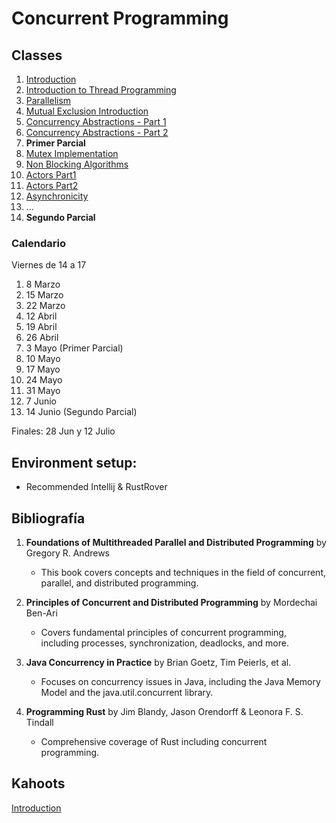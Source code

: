 # Concurrent Programming

## Classes


1. [Introduction](https://raw.githack.com/FacultadDeIngenieria/concurrency/main/slides/introduction.html)
3. [Introduction to Thread Programming](https://raw.githack.com/FacultadDeIngenieria/concurrency/main/slides/intro_java_rust.html)
4. [Parallelism](https://raw.githack.com/FacultadDeIngenieria/concurrency/main/slides/parallel.html)
5. [Mutual Exclusion Introduction](https://raw.githack.com/FacultadDeIngenieria/concurrency/main/slides/mutex-intro.html)
6. [Concurrency Abstractions - Part 1](https://raw.githack.com/FacultadDeIngenieria/concurrency/main/slides/abstractions1.html)
7. [Concurrency Abstractions - Part 2](https://raw.githack.com/FacultadDeIngenieria/concurrency/main/slides/abstractions2.html)
8. **Primer Parcial**
9. [Mutex Implementation](https://raw.githack.com/FacultadDeIngenieria/concurrency/main/slides/mutex-implementation.html)
10. [Non Blocking Algorithms](https://raw.githack.com/FacultadDeIngenieria/concurrency/main/slides/nonblocking.html)
11. [Actors Part1](https://raw.githack.com/FacultadDeIngenieria/concurrency/main/slides/actors1.html)
12. [Actors Part2](https://raw.githack.com/FacultadDeIngenieria/concurrency/main/slides/actors1.html)
13. [Asynchronicity](https://raw.githack.com/FacultadDeIngenieria/concurrency/main/slides/asynchronicity.html)
13. ...
15. **Segundo Parcial**


### Calendario
Viernes de 14 a 17

1. 8 Marzo
2. 15 Marzo
3. 22 Marzo
5. 12 Abril
6. 19 Abril
7. 26 Abril
8. 3 Mayo (Primer Parcial)
9. 10 Mayo
10. 17 Mayo
11. 24 Mayo
12. 31 Mayo
13. 7 Junio
14. 14 Junio (Segundo Parcial)

Finales: 28 Jun y  12 Julio

## Environment setup:

- Recommended Intellij & RustRover

## Bibliografía
1. **Foundations of Multithreaded Parallel and Distributed Programming** by Gregory R. Andrews
   * This book covers concepts and techniques in the field of concurrent, parallel, and distributed programming. 
2. **Principles of Concurrent and Distributed Programming** by Mordechai Ben-Ari
   * Covers fundamental principles of concurrent programming, including processes, synchronization, deadlocks, and more.

3. **Java Concurrency in Practice** by Brian Goetz, Tim Peierls, et al.
   * Focuses on concurrency issues in Java, including the Java Memory Model and the java.util.concurrent library.
 
4. **Programming Rust** by Jim Blandy, Jason Orendorff & Leonora F. S. Tindall
   * Comprehensive coverage of Rust including concurrent programming. 




## Kahoots

[Introduction](https://create.kahoot.it/share/introduction-to-concurrent-programming/dd6f4485-3286-4e98-a89b-469d40450099)
